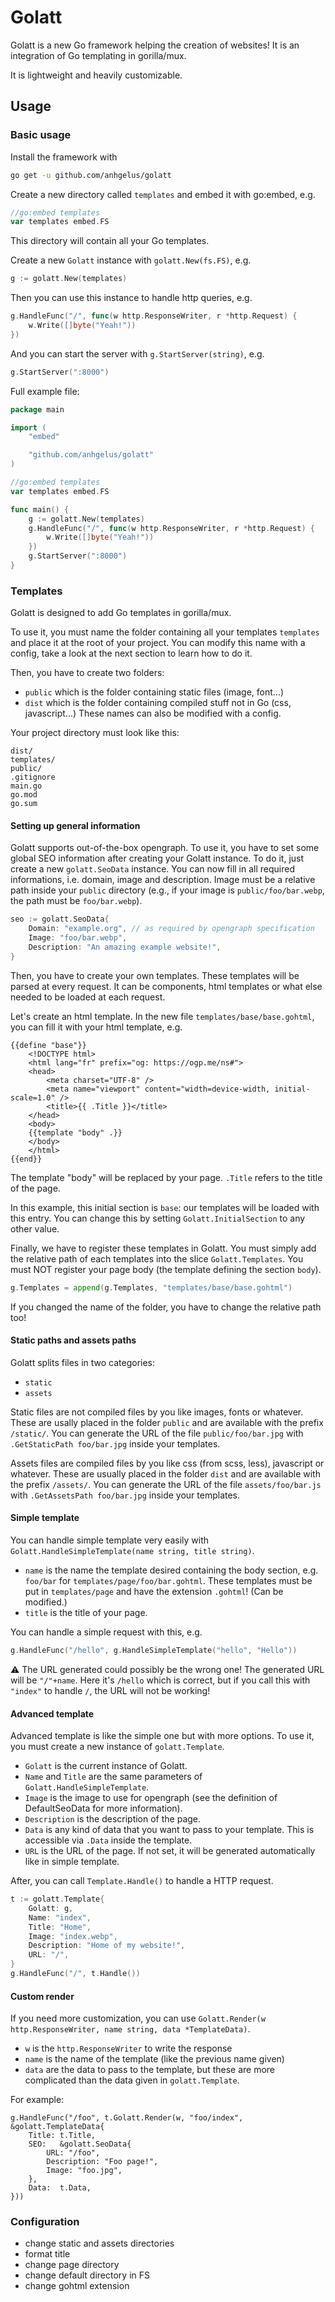 # Golatt

Golatt is a new Go framework helping the creation of websites!
It is an integration of Go templating in gorilla/mux.

It is lightweight and heavily customizable.

## Usage
### Basic usage
Install the framework with
```bash
go get -u github.com/anhgelus/golatt
```

Create a new directory called `templates` and embed it with go:embed, e.g.
```go
//go:embed templates
var templates embed.FS
```
This directory will contain all your Go templates.

Create a new `Golatt` instance with `golatt.New(fs.FS)`, e.g.
```go
g := golatt.New(templates)
```

Then you can use this instance to handle http queries, e.g.
```go
g.HandleFunc("/", func(w http.ResponseWriter, r *http.Request) {
	w.Write([]byte("Yeah!"))
})
```

And you can start the server with `g.StartServer(string)`, e.g.
```go
g.StartServer(":8000")
```

Full example file:
```go
package main

import (
	"embed"

	"github.com/anhgelus/golatt"
)

//go:embed templates
var templates embed.FS

func main() {
	g := golatt.New(templates)
	g.HandleFunc("/", func(w http.ResponseWriter, r *http.Request) {
		w.Write([]byte("Yeah!"))
	})
	g.StartServer(":8000")
}
```
### Templates
Golatt is designed to add Go templates in gorilla/mux.

To use it, you must name the folder containing all your templates `templates` and place it at the root of your project.
You can modify this name with a config, take a look at the next section to learn how to do it.

Then, you have to create two folders:
- `public` which is the folder containing static files (image, font...)
- `dist` which is the folder containing compiled stuff not in Go (css, javascript...)
These names can also be modified with a config.

Your project directory must look like this:
```
dist/
templates/
public/
.gitignore
main.go
go.mod
go.sum
```

#### Setting up general information
Golatt supports out-of-the-box opengraph.
To use it, you have to set some global SEO information after creating your Golatt instance.
To do it, just create a new `golatt.SeoData` instance.
You can now fill in all required informations, i.e. domain, image and description.
Image must be a relative path inside your `public` directory (e.g., if your image is `public/foo/bar.webp`, the path must be `foo/bar.webp`).
```go
seo := golatt.SeoData{
    Domain: "example.org", // as required by opengraph specification
    Image: "foo/bar.webp",
    Description: "An amazing example website!",
}
```

Then, you have to create your own templates.
These templates will be parsed at every request.
It can be components, html templates or what else needed to be loaded at each request.

Let's create an html template. 
In the new file `templates/base/base.gohtml`, you can fill it with your html template, e.g.
```gohtml
{{define "base"}}
    <!DOCTYPE html>
    <html lang="fr" prefix="og: https://ogp.me/ns#">
    <head>
        <meta charset="UTF-8" />
        <meta name="viewport" content="width=device-width, initial-scale=1.0" />
        <title>{{ .Title }}</title>
    </head>
    <body>
    {{template "body" .}}
    </body>
    </html>
{{end}}
```
The template "body" will be replaced by your page.
`.Title` refers to the title of the page.

In this example, this initial section is `base`: our templates will be loaded with this entry.
You can change this by setting `Golatt.InitialSection` to any other value.

Finally, we have to register these templates in Golatt.
You must simply add the relative path of each templates into the slice `Golatt.Templates`.
You must NOT register your page body (the template defining the section `body`).
```go
g.Templates = append(g.Templates, "templates/base/base.gohtml")
```
If you changed the name of the folder, you have to change the relative path too!
#### Static paths and assets paths 
Golatt splits files in two categories:
- `static`
- `assets`

Static files are not compiled files by you like images, fonts or whatever.
These are usally placed in the folder `public` and are available with the prefix `/static/`.
You can generate the URL of the file `public/foo/bar.jpg` with `.GetStaticPath foo/bar.jpg` inside your templates.

Assets files are compiled files by you like css (from scss, less), javascript or whatever.
These are usually placed in the folder `dist` and are available with the prefix `/assets/`.
You can generate the URL of the file `assets/foo/bar.js` with `.GetAssetsPath foo/bar.jpg` inside your templates.
#### Simple template
You can handle simple template very easily with `Golatt.HandleSimpleTemplate(name string, title string)`.
- `name` is the name the template desired containing the body section, e.g. `foo/bar` for `templates/page/foo/bar.gohtml`.
These templates must be put in `templates/page` and have the extension `.gohtml`!
(Can be modified.)
- `title` is the title of your page.

You can handle a simple request with this, e.g.
```go
g.HandleFunc("/hello", g.HandleSimpleTemplate("hello", "Hello"))
```
:warning: The URL generated could possibly be the wrong one!
The generated URL will be `"/"+name`.
Here it's `/hello` which is correct, but if you call this with `"index"` to handle `/`, the URL will not be working!
#### Advanced template
Advanced template is like the simple one but with more options.
To use it, you must create a new instance of `golatt.Template`.
- `Golatt` is the current instance of Golatt.
- `Name` and `Title` are the same parameters of `Golatt.HandleSimpleTemplate`.
- `Image` is the image to use for opengraph (see the definition of DefaultSeoData for more information).
- `Description` is the description of the page.
- `Data` is any kind of data that you want to pass to your template. 
This is accessible via `.Data` inside the template.
- `URL` is the URL of the page.
If not set, it will be generated automatically like in simple template.

After, you can call `Template.Handle()` to handle a HTTP request.

```go
t := golatt.Template{
    Golatt: g,
    Name: "index",
    Title: "Home",
    Image: "index.webp",
    Description: "Home of my website!",
    URL: "/",
}
g.HandleFunc("/", t.Handle())
```
#### Custom render
If you need more customization, you can use `Golatt.Render(w http.ResponseWriter, name string, data *TemplateData)`.
- `w` is the `http.ResponseWriter` to write the response 
- `name` is the name of the template (like the previous name given) 
- `data` are the data to pass to the template, but these are more complicated than the data given in `golatt.Template`.

For example:
```
g.HandleFunc("/foo", t.Golatt.Render(w, "foo/index", &golatt.TemplateData{
	Title: t.Title,
	SEO:   &golatt.SeoData{
        URL: "/foo",
        Description: "Foo page!",
        Image: "foo.jpg",
    },
	Data:  t.Data,
}))
```
### Configuration
- change static and assets directories
- format title
- change page directory
- change default directory in FS
- change gohtml extension
